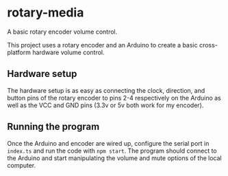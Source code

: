 # rotary-media

A basic rotary encoder volume control.

This project uses a rotary encoder and an Arduino to create a basic cross-platform hardware volume control.

## Hardware setup

The hardware setup is as easy as connecting the clock, direction, and button pins of the rotary encoder to pins 2-4 respectively on the Arduino as well as the VCC and GND pins (3.3v or 5v both work for my encoder).

## Running the program

Once the Arduino and encoder are wired up, configure the serial port in `index.ts` and run the code with `npm start`. The program should connect to the Arduino and start manipulating the volume and mute options of the local computer.
